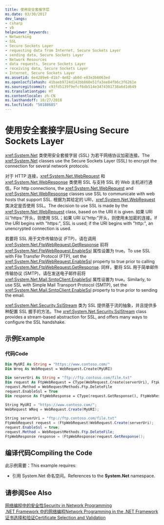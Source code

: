 ```yaml
---
title: 使用安全套接字层
ms.date: 03/30/2017
dev_langs:
- csharp
- vb
helpviewer_keywords:
- Networking
- SSL
- Secure Sockets Layer
- requesting data from Internet, Secure Sockets Layer
- sending data, Secure Sockets Layer
- Network Resources
- data requests, Secure Sockets Layer
- receiving data, Secure Sockets Layer
- Internet, Secure Sockets Layer
ms.assetid: 6e4289e6-d1b7-4e82-ab0d-e83e3b6063ed
ms.openlocfilehash: 41baeb9724d142bb860e51fa3ee84fb6c3f6261e
ms.sourcegitcommit: c93fd5139f9efcf6db514e3474301738a6d1d649
ms.translationtype: HT
ms.contentlocale: zh-CN
ms.lasthandoff: 10/27/2018
ms.locfileid: "50188685"
---
```

# <a name="using-secure-sockets-layer"></a><span data-ttu-id="77483-102">使用安全套接字层</span><span class="sxs-lookup"><span data-stu-id="77483-102">Using Secure Sockets Layer</span></span>
<span data-ttu-id="77483-103"><xref:System.Net> 类使用安全套接字层 (SSL) 为若干网络协议加密连接。</span><span class="sxs-lookup"><span data-stu-id="77483-103">The <xref:System.Net> classes use the Secure Sockets Layer (SSL) to encrypt the connection for several network protocols.</span></span>  
  
 <span data-ttu-id="77483-104">对于 HTTP 连接，<xref:System.Net.WebRequest> 和 <xref:System.Net.WebResponse> 类使用 SSL 与支持 SSL 的 Web 主机进行通信。</span><span class="sxs-lookup"><span data-stu-id="77483-104">For http connections, the <xref:System.Net.WebRequest> and <xref:System.Net.WebResponse> classes use SSL to communicate with web hosts that support SSL.</span></span> <span data-ttu-id="77483-105">根据为其给定的 URI，<xref:System.Net.WebRequest> 类决定是否使用 SSL。</span><span class="sxs-lookup"><span data-stu-id="77483-105">The decision to use SSL is made by the <xref:System.Net.WebRequest> class, based on the URI it is given.</span></span> <span data-ttu-id="77483-106">如果 URI 以“https:”开头，则使用 SSL；如果 URI 以“http:”开头，则使用未加密的连接。</span><span class="sxs-lookup"><span data-stu-id="77483-106">If the URI begins with "https:", SSL is used; if the URI begins with "http:", an unencrypted connection is used.</span></span>  
  
 <span data-ttu-id="77483-107">若要将 SSL 用于文件传输协议 (FTP)，请在调用 <xref:System.Net.FtpWebRequest.GetResponse> 前将 <xref:System.Net.FtpWebRequest.EnableSsl> 属性设置为 true。</span><span class="sxs-lookup"><span data-stu-id="77483-107">To use SSL with File Transfer Protocol (FTP), set the <xref:System.Net.FtpWebRequest.EnableSsl> property to true prior to calling <xref:System.Net.FtpWebRequest.GetResponse>.</span></span> <span data-ttu-id="77483-108">同样，要将 SSL 用于简单邮件传输协议 (SMTP)，请在发送电子邮件前将 <xref:System.Net.Mail.SmtpClient.EnableSsl> 属性设置为 true。</span><span class="sxs-lookup"><span data-stu-id="77483-108">Similarly, to use SSL with Simple Mail Transport Protocol (SMTP), set the <xref:System.Net.Mail.SmtpClient.EnableSsl> property to true prior to sending the email.</span></span>  
  
 <span data-ttu-id="77483-109"><xref:System.Net.Security.SslStream> 类为 SSL 提供基于流的抽象，并且提供多种配置 SSL 握手的方法。</span><span class="sxs-lookup"><span data-stu-id="77483-109">The <xref:System.Net.Security.SslStream> class provides a stream-based abstraction for SSL, and offers many ways to configure the SSL handshake.</span></span>  
  
## <a name="example"></a><span data-ttu-id="77483-110">示例</span><span class="sxs-lookup"><span data-stu-id="77483-110">Example</span></span>  
  
### <a name="code"></a><span data-ttu-id="77483-111">代码</span><span class="sxs-lookup"><span data-stu-id="77483-111">Code</span></span>  
  
```vb  
Dim MyURI As String = "https://www.contoso.com/"  
Dim Wreq As WebRequest = WebRequest.Create(MyURI)  
  
Dim serverUri As String = "ftp://ftp.contoso.com/file.txt"  
Dim request As FtpWebRequest = CType(WebRequest.Create(serverUri), FtpWebRequest)  
request.Method = WebRequestMethods.Ftp.DeleteFile  
request.EnableSsl = True  
Dim response As FtpWebResponse = CType(request.GetResponse(), FtpWebResponse)  
```  
  
```csharp  
String MyURI = "https://www.contoso.com/";  
WebRequest WReq = WebRequest.Create(MyURI);  
  
String serverUri = "ftp://ftp.contoso.com/file.txt"  
FtpWebRequest request = (FtpWebRequest)WebRequest.Create(serverUri);  
request.EnableSsl = true;  
request.Method = WebRequestMethods.Ftp.DeleteFile;  
FtpWebResponse response = (FtpWebResponse)request.GetResponse();  
```  
  
## <a name="compiling-the-code"></a><span data-ttu-id="77483-112">编译代码</span><span class="sxs-lookup"><span data-stu-id="77483-112">Compiling the Code</span></span>  
 <span data-ttu-id="77483-113">此示例需要：</span><span class="sxs-lookup"><span data-stu-id="77483-113">This example requires:</span></span>  
  
-   <span data-ttu-id="77483-114">引用 System.Net 命名空间。</span><span class="sxs-lookup"><span data-stu-id="77483-114">References to the **System.Net** namespace.</span></span>  
  
## <a name="see-also"></a><span data-ttu-id="77483-115">请参阅</span><span class="sxs-lookup"><span data-stu-id="77483-115">See Also</span></span>  
 [<span data-ttu-id="77483-116">网络编程中的安全性</span><span class="sxs-lookup"><span data-stu-id="77483-116">Security in Network Programming</span></span>](../../../docs/framework/network-programming/security-in-network-programming.md)  
 [<span data-ttu-id="77483-117">.NET Framework 中的网络编程</span><span class="sxs-lookup"><span data-stu-id="77483-117">Network Programming in the .NET Framework</span></span>](../../../docs/framework/network-programming/index.md)  
 [<span data-ttu-id="77483-118">证书选择和验证</span><span class="sxs-lookup"><span data-stu-id="77483-118">Certificate Selection and Validation</span></span>](../../../docs/framework/network-programming/certificate-selection-and-validation.md)
